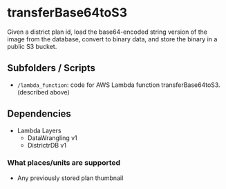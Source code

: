 # transferBase64toS3

Given a district plan id, 
load the base64-encoded string version of the image from the database,
 convert to binary data,
 and store the binary in a public S3 bucket.

## Subfolders  / Scripts

* `/lambda_function`: code for AWS Lambda function transferBase64toS3. (described above)

## Dependencies
* Lambda Layers
    * DataWrangling v1
    * DistrictrDB v1

### What places/units are supported

* Any previously stored plan thumbnail
